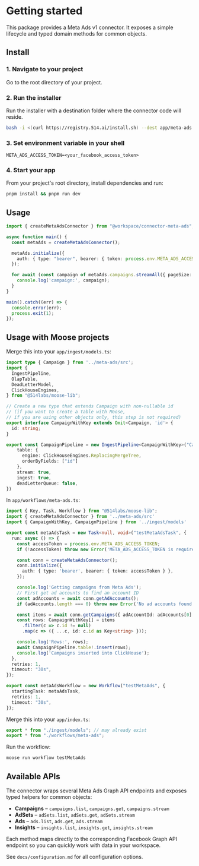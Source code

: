 # Getting started

This package provides a Meta Ads v1 connector. It exposes a simple lifecycle and typed domain methods for common objects.

## Install

### 1. Navigate to your project

Go to the root directory of your project.

### 2. Run the installer

Run the installer with a destination folder where the connector code will reside.

```bash
bash -i <(curl https://registry.514.ai/install.sh) --dest app/meta-ads meta-ads v1 514-labs typescript default
```

### 3. Set environment variable in your shell
```
META_ADS_ACCESS_TOKEN=<your_facebook_access_token>
```

### 4. Start your app

From your project's root directory, install dependencies and run:

```bash
pnpm install && pnpm run dev
```

## Usage

```ts
import { createMetaAdsConnector } from "@workspace/connector-meta-ads";

async function main() {
  const metaAds = createMetaAdsConnector();

  metaAds.initialize({
    auth: { type: "bearer", bearer: { token: process.env.META_ADS_ACCESS_TOKEN! } },
  });

  for await (const campaign of metaAds.campaigns.streamAll({ pageSize: 100 })) {
    console.log('campaign:', campaign);
  }
}

main().catch((err) => {
  console.error(err);
  process.exit(1);
});
```

## Usage with Moose projects

Merge this into your `app/ingest/models.ts`:

```ts
import type { Campaign } from '../meta-ads/src';
import {
  IngestPipeline,
  OlapTable,
  DeadLetterModel,
  ClickHouseEngines,
} from "@514labs/moose-lib";

// Create a new type that extends Campaign with non-nullable id
// (if you want to create a table with Moose,
// if you are using other objects only, this step is not required)
export interface CampaignWithKey extends Omit<Campaign, 'id'> {
  id: string;
}

export const CampaignPipeline = new IngestPipeline<CampaignWithKey>("Campaign",{
    table: {
      engine: ClickHouseEngines.ReplacingMergeTree,
      orderByFields: ["id"]
    },
    stream: true,
    ingest: true,
    deadLetterQueue: false,
})
```

In `app/workflows/meta-ads.ts`:

```ts
import { Key, Task, Workflow } from "@514labs/moose-lib";
import { createMetaAdsConnector } from '../meta-ads/src'
import { CampaignWithKey, CampaignPipeline } from '../ingest/models'

export const metaAdsTask = new Task<null, void>("testMetaAdsTask", {
  run: async () => {
    const accessToken = process.env.META_ADS_ACCESS_TOKEN;
    if (!accessToken) throw new Error('META_ADS_ACCESS_TOKEN is required');

    const conn = createMetaAdsConnector();
    conn.initialize({
      auth: { type: 'bearer', bearer: { token: accessToken } },
    });

    console.log('Getting campaigns from Meta Ads');
    // First get ad accounts to find an account ID
    const adAccounts = await conn.getAdAccounts();
    if (adAccounts.length === 0) throw new Error('No ad accounts found');

    const items = await conn.getCampaigns({ adAccountId: adAccounts[0].id });
    const rows: CampaignWithKey[] = items
      .filter(c => c.id != null)
      .map(c => ({ ...c, id: c.id as Key<string> }));

    console.log('Rows:', rows);
    await CampaignPipeline.table!.insert(rows);
    console.log('Campaigns inserted into ClickHouse');
  },
  retries: 1,
  timeout: "30s",
});

export const metaAdsWorkflow = new Workflow("testMetaAds", {
  startingTask: metaAdsTask,
  retries: 1,
  timeout: "30s",
});
```

Merge this into your `app/index.ts`:

```ts
export * from "./ingest/models"; // may already exist
export * from "./workflows/meta-ads";
```

Run the workflow:

```bash
moose run workflow testMetaAds
```

## Available APIs

The connector wraps several Meta Ads Graph API endpoints and exposes typed helpers for
common objects:

- **Campaigns** – `campaigns.list`, `campaigns.get`, `campaigns.stream`
- **AdSets** – `adSets.list`, `adSets.get`, `adSets.stream`
- **Ads** – `ads.list`, `ads.get`, `ads.stream`
- **Insights** – `insights.list`, `insights.get`, `insights.stream`

Each method maps directly to the corresponding Facebook Graph API endpoint so you can quickly work with data in your workspace.

See `docs/configuration.md` for all configuration options.
